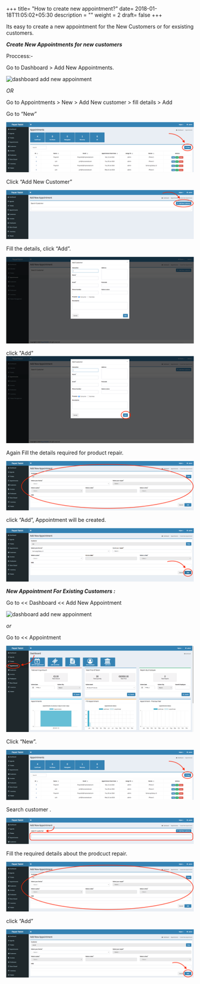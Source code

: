 +++
title= "How to create new appointment?"
date= 2018-01-18T11:05:02+05:30
description = ""
weight = 2
draft= false
+++



Its easy to create a new appointment for the New Customers or for exsisting customers.

_**Create New Appointments for new customers**_
 
Proccess:-

Go to Dashboard > Add New Appointments.

![dashboard add new appoinment](/images/appointments/dash_board_new-min.png)

 *OR* 

Go to Appointments > New > Add New customer > fill details > Add


Go to “New” 

![new appointment for new customer](/images/appointments/appointment_new.png)

Click “Add New Customer”

![new appointment for new customer](/images/appointments/appointment_newcustomer.png)

Fill the details, click “Add”.

![new appointment for new customer](/images/appointments/appointment_filldata.png)

click "Add" 
![new appointment for new customer](/images/appointments/appointment_add.png)

Again  Fill the details required for product repair. 

![new appointment for new customer6](/images/appointments/appointment_filldetail.png)

click “Add”, Appointment will be created. 

![new appointment for new customer5](/images/appointments/appointment_clickadd.png)



_**New Appointment For Existing Customers :**_

Go to << Dashboard << Add New Appointment

![dashboard add new appoinment](/images/appointments/dash_board_new-min.png)

*or*  

Go to << Appointment

![new appointment for existing customer](/images/appointments/appointment_goto.png)

Click “New”.

![new appointment for existing customer2](/images/appointments/appointment_new.png)

Search customer .

![new appointment for existing customer2](/images/appointments/appointntment_search.png)

Fill the required details about the prodcuct repair. 

![new appointment for existing customer2](/images/appointments/appointment_filldetail.png)

click “Add”

![new appointment for existing customer2](/images/appointments/appointment_1clickadd.png)








